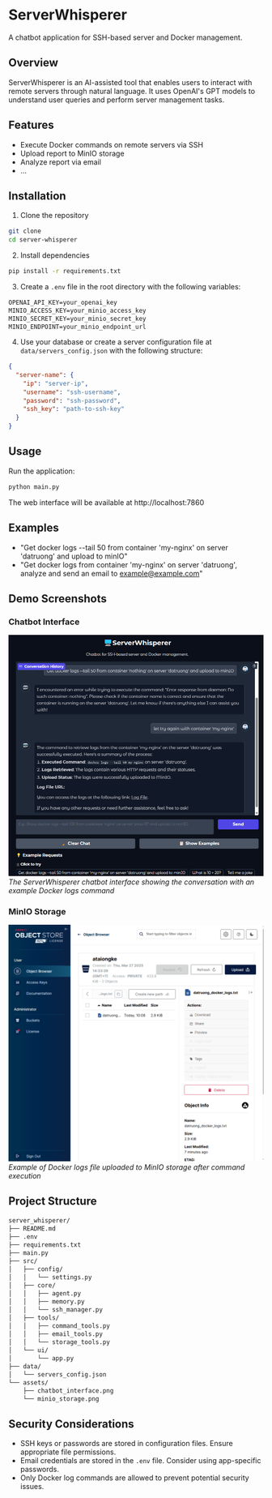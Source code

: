 # ServerWhisperer

A chatbot application for SSH-based server and Docker management.

## Overview

ServerWhisperer is an AI-assisted tool that enables users to interact with remote servers through natural language. It uses OpenAI's GPT models to understand user queries and perform server management tasks.

## Features

- Execute Docker commands on remote servers via SSH
- Upload report to MinIO storage
- Analyze report via email
- ...

## Installation

1. Clone the repository
```bash
git clone 
cd server-whisperer
```

2. Install dependencies
```bash
pip install -r requirements.txt
```

3. Create a `.env` file in the root directory with the following variables:
```
OPENAI_API_KEY=your_openai_key
MINIO_ACCESS_KEY=your_minio_access_key
MINIO_SECRET_KEY=your_minio_secret_key
MINIO_ENDPOINT=your_minio_endpoint_url
```

4. Use your database or create a server configuration file at `data/servers_config.json` with the following structure:
```json
{
  "server-name": {
    "ip": "server-ip",
    "username": "ssh-username",
    "password": "ssh-password",
    "ssh_key": "path-to-ssh-key"
  }
}
```

## Usage

Run the application:
```bash
python main.py
```

The web interface will be available at http://localhost:7860

## Examples

- "Get docker logs --tail 50 from container 'my-nginx' on server 'datruong' and upload to minIO"
- "Get docker logs from container 'my-nginx' on server 'datruong', analyze and send an email to example@example.com"

## Demo Screenshots

### Chatbot Interface
![Chatbot Interface](assets/chatbot_interface.png)
*The ServerWhisperer chatbot interface showing the conversation with an example Docker logs command*

### MinIO Storage
![MinIO Storage](assets/minio_storage.png)
*Example of Docker logs file uploaded to MinIO storage after command execution*

## Project Structure

```
server_whisperer/
├── README.md
├── .env
├── requirements.txt
├── main.py
├── src/
│   ├── config/
│   │   └── settings.py
│   ├── core/
│   │   ├── agent.py
│   │   ├── memory.py
│   │   └── ssh_manager.py
│   ├── tools/
│   │   ├── command_tools.py
│   │   ├── email_tools.py
│   │   └── storage_tools.py
│   └── ui/
│       └── app.py
├── data/
│   └── servers_config.json
└── assets/
    ├── chatbot_interface.png
    └── minio_storage.png
```

## Security Considerations

- SSH keys or passwords are stored in configuration files. Ensure appropriate file permissions.
- Email credentials are stored in the `.env` file. Consider using app-specific passwords.
- Only Docker log commands are allowed to prevent potential security issues.